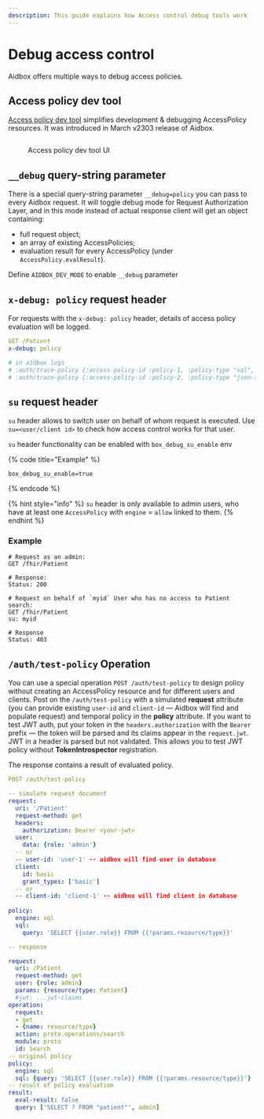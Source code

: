 ```yaml
---
description: This guide explains how Access control debug tools work
---
```


# Debug access control

Aidbox offers multiple ways to debug access policies.

## Access policy dev tool

[Access policy dev tool](debug-access-control.md#access-policy-dev-tool) simplifies development & debugging AccessPolicy resources. It was introduced in March v2303 release of Aidbox.

<figure><img src="broken-reference" alt=""><figcaption><p>Access policy dev tool UI</p></figcaption></figure>

## `__debug` query-string parameter

There is a special query-string parameter `__debug=policy` you can pass to every Aidbox request. It will toggle debug mode for Request Authorization Layer, and in this mode instead of actual response client will get an object containing:

* full request object;
* an array of existing AccessPolicies;
* evaluation result for every AccessPolicy (under `AccessPolicy.evalResult`).

Define `AIDBOX_DEV_MODE` to enable `__debug` parameter

## `x-debug: policy` request header

For requests with the `x-debug: policy` header, details of access policy evaluation will be logged.

```yaml
GET /Patient
x-debug: policy

# in aidbox logs
# :auth/trace-policy {:access-policy-id :policy-1, :policy-type "sql", ...
# :auth/trace-policy {:access-policy-id :policy-2, :policy-type "json-schema",...
```

## `su` request header

`su` header allows to switch user on behalf of whom request is executed. Use `su=<user/client id>` to check how access control works for that user.

`su` header functionality can be enabled with `box_debug_su_enable` env

{% code title="Example" %}
```
box_debug_su_enable=true
```
{% endcode %}

{% hint style="info" %}
`su` header is only available to admin users, who have at least one `AccessPolicy` with `engine` = `allow` linked to them.
{% endhint %}

### Example

```http
# Request as an admin:
GET /fhir/Patient

# Response:
Status: 200
```

```http
# Request on behalf of `myid` User who has no access to Patient search:
GET /fhir/Patient
su: myid

# Response
Status: 403
```

## `/auth/test-policy` Operation

You can use a special operation `POST /auth/test-policy` to design policy without creating an AccessPolicy resource and for different users and clients. Post on the `/auth/test-policy` with a simulated **request** attribute (you can provide existing `user-id` and `client-id` — Aidbox will find and populate request) and temporal policy in the **policy** attribute. If you want to test JWT auth, put your token in the `headers.authorization` with the `Bearer` prefix — the token will be parsed and its claims appear in the `request.jwt`. JWT in a header is parsed but not validated. This allows you to test JWT policy without **TokenIntrospector** registration.

The response contains a result of evaluated policy.

```yaml
POST /auth/test-policy

-- simulate request document
request:
  uri: '/Patient'
  request-method: get
  headers:
    authorization: Bearer <your-jwt>
  user:
    data: {role: 'admin'}
  -- or 
  -- user-id: 'user-1' -- aidbox will find user in database
  client:
    id: basic
    grant_types: ['basic']
  -- or 
  -- client-id: 'client-1' -- aidbox will find client in database
    
policy:
  engine: sql
  sql:
    query: 'SELECT {{user.role}} FROM {{!params.resource/type}}'

-- response

request:
  uri: /Patient
  request-method: get
  user: {role: admin}
  params: {resource/type: Patient}
  #jwt: ...jwt-claims
operation:
  request:
  - get
  - {name: resource/type}
  action: proto.operations/search
  module: proto
  id: Search
-- original policy
policy:
  engine: sql
  sql: {query: 'SELECT {{user.role}} FROM {{!params.resource/type}}'}
-- result of policy evaluation
result:
  eval-result: false
  query: ['SELECT ? FROM "patient"', admin]
```
